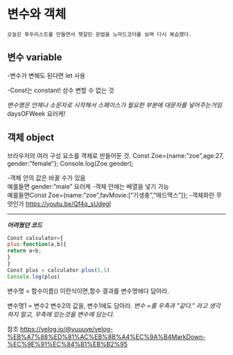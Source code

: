 # 변수와 객체
`오늘은 투두리스트를 만들면서 헷갈린 문법을 노마드코더를 보며 다시 복습했다.`


**변수 variable**
---
-변수가 변해도 된다면 let 사용

-Const는 constant! 상수 변할 수 없는 것

*변수명은 언제나 소문자로 시작해서 스페이스가 필요한 부분에 대문자를 넣어주는거임* daysOFWeek 요러케!


**객체 object**
---
브라우저의 여러 구성 요소를 객체로 만들어둔 것.
Const Zoe={name:”zoe”,age:27, gender:”female”};
Console.log(Zoe.gender);

-객체 안의 값은 바꿀 수가 있음<br> 예를들면 gender:”male” 요러케
-객체 안에는 배열을 넣기 가능<br>예를들면Const Zoe={name:”zoe”,favMovie:[“기생충”,”매드맥스”]};
-객체화란 무엇인가
<https://youtu.be/Qf4q_sUdegI>


---
***어려웠던 코드***

```javascript
Const calculator={
plus:function(a,b){
return a+b;
}
}
Const plus = calculator.plus(5,5)
Console.log(plus)
```

변수명 = 함수이름()
이런식이면,함수 결과를 변수명에다 담아라.

변수명1 = 변수2
변수2의 값을, 변수1에도 담아라.
*변수 =를 우측과 "같다." 라고 생각하지 말고, 우측에 있는것을 변수에 담는다.*

참조
<https://velog.io/@yuuuye/velog-%EB%A7%88%ED%81%AC%EB%8B%A4%EC%9A%B4MarkDown-%EC%9E%91%EC%84%B1%EB%B2%95>
